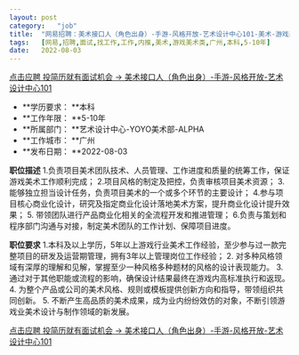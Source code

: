 ```yaml
---
layout:	post
category:	"job"
title:	"网易招聘：美术接口人（角色出身）-手游-风格开放-艺术设计中心101-美术-游戏美术类-广州本科5-10年"
tags:	[网易,招聘,面试,找工作,工作,内推,美术,游戏美术类,广州,本科,5-10年]
date:	2022-08-03
---
```


[点击应聘 投简历就有面试机会 -> 美术接口人（角色出身）-手游-风格开放-艺术设计中心101](http://mobile.bole.netease.com/bole/boleDetail?id=38982&employeeId=346f03c3cda5f04c&key=all)



- **学历要求： **本科
- **工作年限： **5-10年
- **所属部门： **艺术设计中心-YOYO美术部-ALPHA
- **工作城市： **广州
- **发布日期： **2022-08-03



**职位描述**
1.负责项目美术团队技术、人员管理、工作进度和质量的统筹工作，保证游戏美术工作顺利完成；
2.项目风格的制定及把控，负责审核项目美术资源；
3.能够独立担当设计任务，负责项目美术的一个或多个环节的主要设计；
4.参与项目核心商业化设计，研究及指定商业化设计落地美术方案，提升商业化设计提升效果；
5. 带领团队进行产品商业化相关的全流程开发和推进管理；
6.负责与策划和程序部门沟通与对接，制定美术团队的工作计划、保障项目进度。



**职位要求**
1.本科及以上学历，5年以上游戏行业美术工作经验，至少参与过一款完整项目的研发及运营期管理，拥有3年以上管理岗位工作经验；
2. 对多种风格领域有深厚的理解和见解，掌握至少一种风格多种题材的风格的设计表现能力。
3. 通过对于其他职能或流程的影响，确保设计结果最终在游戏内高标准执行和返现。
4. 为整个产品或公司的美术风格、规则或模板提供创新方向和指导，带领组织共同创新。
5. 不断产生高品质的美术成果，成为业内纷纷效仿的对象，不断引领游戏业美术设计与制作领域的新发展。



[点击应聘 投简历就有面试机会 -> 美术接口人（角色出身）-手游-风格开放-艺术设计中心101](http://mobile.bole.netease.com/bole/boleDetail?id=38982&employeeId=346f03c3cda5f04c&key=all)